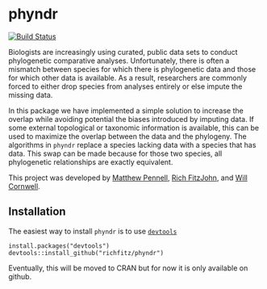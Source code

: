 # phyndr

[![Build Status](https://travis-ci.org/richfitz/phyndr.png?branch=master)](https://travis-ci.org/richfitz/phyndr)

Biologists are increasingly using curated, public data sets to conduct phylogenetic comparative analyses. Unfortunately, there is often a mismatch between species for which there is phylogenetic data and those for which other data is available. As a result, researchers are commonly forced to either drop species from analyses entirely or else impute the missing data.

In this package we have implemented a simple solution to increase the overlap while avoiding potential the biases introduced by imputing data.  If some external topological or taxonomic information is available, this can be used to maximize the overlap between the data and the phylogeny. The algorithms in `phyndr` replace a species lacking data with a species  that has data. This swap can be made because for those two species, all phylogenetic relationships are exactly equivalent.

This project was developed by [Matthew Pennell](www.mwpennell.com), [Rich FitzJohn](http://richfitz.github.io), and [Will Cornwell](http://willcornwell.org).

## Installation
The easiest way to install `phyndr` is to use [`devtools`](https://github.com/hadley/devtools)
```
install.packages("devtools")
devtools::install_github("richfitz/phyndr")
```
Eventually, this will be moved to CRAN but for now it is only available on github.
